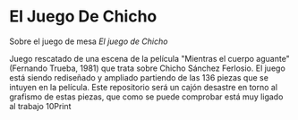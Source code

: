 # El Juego De Chicho
Sobre el juego de mesa _El juego de Chicho_

Juego rescatado de una escena de la película "Mientras el cuerpo aguante" (Fernando Trueba, 1981) que trata sobre Chicho Sánchez Ferlosio.
El juego está siendo rediseñado y ampliado partiendo de las 136 piezas que se intuyen en la película.
Este repositorio será un cajón desastre en torno al grafismo de estas piezas, que como se puede comprobar está muy ligado al trabajo 10Print
